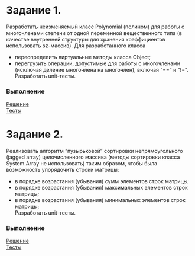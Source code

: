 # Задание 1.
Разработать неизменяемый класс Polynomial (полином) для работы
с многочленами степени от одной переменной вещественного типа
(в качестве внутренней структуры для хранения коэффициентов
использовать sz-массив). Для разработанного класса<br>
- переопределить виртуальные методы класса Object;<br>
- перегрузить операции, допустимые для работы с многочленами (исключая
деление многочлена на многочлен), включая “==” и “!=”.<br>
Разработать unit-тесты.
### Выполнение
[Решение](https://github.com/ArtemGorodk01/Epam/blob/master/NET.W.2019.Gorodko.04/NET.W.2019.Gorodko.04/Task1/Polynomial.cs)<br>
[Тесты](https://github.com/ArtemGorodk01/Epam/blob/master/NET.W.2019.Gorodko.04/NET.W.2019.Gorodko.04.Tests/Task1/PolynomialTests.cs)
# Задание 2.
Реализовать алгоритм “пузырьковой” сортировки непрямоугольного (jagged array)
целочисленного массива (методы сортировки класса System.Array не
использовать) таким образом, чтобы была возможность упорядочить строки матрицы:
- в порядке возрастания (убывания) сумм элементов строк матрицы;
- в порядке возрастания (убывания) максимальных элементов строк матрицы;<br>
- в порядке возрастания (убывания) минимальных элементов строк матрицы;<br>
Разработать unit-тесты.
### Выполнение
[Решение](https://github.com/ArtemGorodk01/Epam/blob/master/NET.W.2019.Gorodko.04/NET.W.2019.Gorodko.04/Task2/JaggedArrayHelper.cs)<br>
[Тесты](https://github.com/ArtemGorodk01/Epam/blob/master/NET.W.2019.Gorodko.04/NET.W.2019.Gorodko.04.Tests/Task2/JaggedArrayHelperTests.cs)
